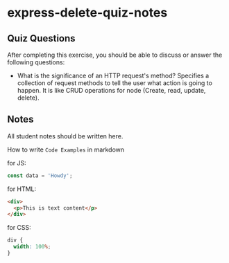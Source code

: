 # express-delete-quiz-notes

## Quiz Questions

After completing this exercise, you should be able to discuss or answer the following questions:

- What is the significance of an HTTP request's method?
  Specifies a collection of request methods to tell the user what action is going to happen. It is like CRUD operations for node (Create, read, update, delete).

## Notes

All student notes should be written here.

How to write `Code Examples` in markdown

for JS:

```javascript
const data = 'Howdy';
```

for HTML:

```html
<div>
  <p>This is text content</p>
</div>
```

for CSS:

```css
div {
  width: 100%;
}
```
